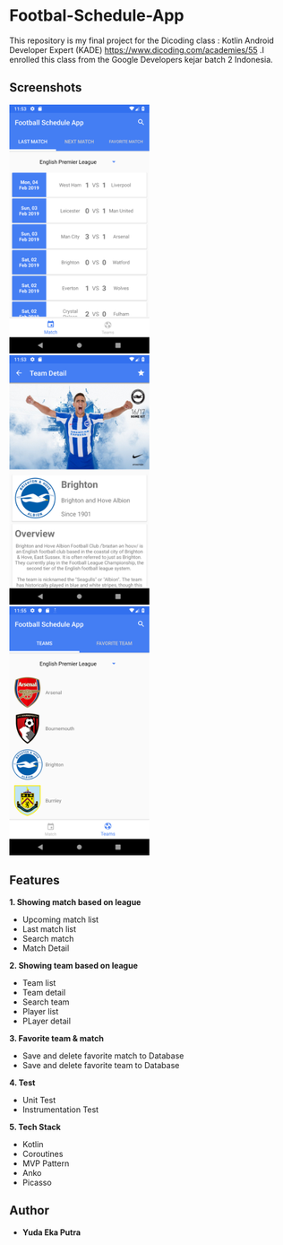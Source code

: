 # Footbal-Schedule-App
This repository is my final project for the Dicoding class : Kotlin Android Developer Expert 
(KADE) https://www.dicoding.com/academies/55 .I enrolled this class from the Google Developers kejar batch 2 Indonesia.


## Screenshots
<img src="https://github.com/Yeputra/Footbal-Schedule-App/blob/master/Screenshots/Screenshot_1549428794.png" width="250"> &nbsp; <img src="https://github.com/Yeputra/Footbal-Schedule-App/blob/master/Screenshots/Screenshot_1549428821.png" width="250">  &nbsp; <img src="https://github.com/Yeputra/Footbal-Schedule-App/blob/master/Screenshots/Screenshot_1549428937.png" width="250">

## Features
**1. Showing match based on league**
* Upcoming match list
* Last match list
* Search match
* Match Detail

**2. Showing team based on league**
* Team list
* Team detail
* Search team
* Player list
* PLayer detail

**3. Favorite team & match**
* Save and delete favorite match to Database
* Save and delete favorite team to Database

**4. Test**
* Unit Test
* Instrumentation Test

**5. Tech Stack**
* Kotlin
* Coroutines
* MVP Pattern 
* Anko
* Picasso

## Author
* **Yuda Eka Putra**

